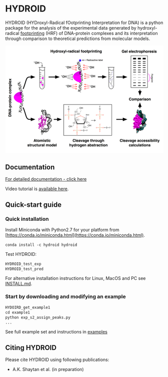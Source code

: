 # HYDROID
HYDROID (HYDroxyl-Radical fOotprinting Interpretation for DNA) is a python package for the analysis of the experimental data generated by hydroxyl-radical [footprinting](https://en.wikipedia.org/wiki/DNA_footprinting) (HRF) of DNA-protein complexes and its interpretation through comparison to theoretical predictions from molecular models.

![HRF](docs/Figure1.png)

## Documentation
[For detailed documentation - click here](docs/INDEX.md)

Video tutorial is [available here](https://www.youtube.com/playlist?list=PL_GHGdsPyn0nVSvrRnyvuvkRCrNBjqeuC).

## Quick-start guide

### Quick installation
Install Miniconda with Python2.7 for your platform from [https://conda.io/miniconda.html](https://conda.io/miniconda.html).

```
conda install -c hydroid hydroid
```

Test HYDROID:

```
HYDROID_test_exp
HYDROID_test_pred
```


For alternative installation instructions for Linux, MacOS and PC see [INSTALL.md](docs/INSTALL.md).

### Start by downloading and modifying an example

```
HYDOIRD_get_example1
cd example1
python exp_s2_assign_peaks.py
...
```

See full example set and instructions in [examples](examples/README.md)

## Citing HYDROID
Please cite HYDROID using following publications:
- A.K. Shaytan et al. (in preparation)




